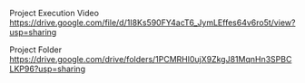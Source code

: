 Project Execution Video
https://drive.google.com/file/d/1I8Ks590FY4acT6_JymLEffes64v6ro5t/view?usp=sharing


Project Folder
https://drive.google.com/drive/folders/1PCMRHl0ujX9ZkgJ81MqnHn3SPBCLKP96?usp=sharing
